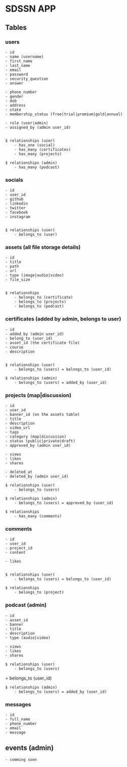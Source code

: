 # SDSSN APP

## Tables



### users
    - id
    - name (username)
    - first_name
    - last_name
    - email
    - password
    - security_question
    - answer
    
    - phone_number
    - gender
    - dob
    - address
    - state
    - membership_status (free|trial|premium|gold|annual)

    - role (user|admin)
    - assigned_by (admin user_id)


    $ relationships (user)
        - has_one (social)
        - has_many (certificates)
        - has_many (projects)

    $ relationships (admin)
        - has_many (podcast)



### socials
    - id
    - user_id
    - github
    - linkedin
    - twitter
    - facebook
    - instagram


    $ relationships (user)
        - belongs_to (user)



### assets (all file storage details)
    - id
    - title
    - path
    - url
    - type (image|audio|video)
    - file_size 


    $ relationships
        - belongs_to (certificate)
        - belongs_to (projects)
        - belongs_to (podcast)



### certificates (added by admin, belongs to user)
    - id
    - added_by (admin user_id)
    - belong_to (user_id)
    - asset_id (the certificate file)
    - course
    - description


    $ relationships (user)
        - belongs_to (users) = belongs_to (user_id)

    $ relationships (admin)
        - belongs_to (users) = added_by (user_id)
    


### projects (map|discussion)
    - id
    - user_id
    - banner_id (on the assets table)
    - title
    - description
    - video_url
    - tags
    - category (map|discussion)
    - status (public|private|draft)
    - approved_by (admin user_id)

    - views
    - likes
    - shares

    - deleted_at
    - deleted_by (admin user_id)

    $ relationships (user)
        - belongs_to (users)

    $ relationships (admin)
        - belongs_to (users) = approved_by (user_id)

    $ relationships 
        - has_many (comments)
    



### comments
    - id
    - user_id
    - project_id
    - content
    
    - likes


    $ relationships (user)
        - belongs_to (users) = belongs_to (user_id)

    $ relationships
        - belongs_to (project)
    


### podcast (admin)
    - id
    - asset_id
    - banner
    - title
    - description
    - type (audio|video)

    - views
    - likes
    - shares

    $ relationships (user)
        - belongs_to (users)
    


= belongs_to (user_id)

    $ relationships (admin)
        - belongs_to (users) = added_by (user_id)
### messages
    - id
    - full_name
    - phone_number
    - email
    - message


## events (admin)
    - comming soon
